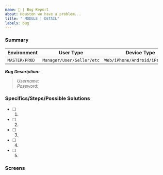 ```yaml
---
name: 🔴 | Bug Report
about: Houston we have a problem...
title: " MODULE | DETAIL"
labels: bug
---
```

### Summary
<!-- 👇 Please replace SAMPLE information with YOUR REAL information👇 -->
| Environment | User Type | Device Type | Device Details |
| ------------ | ----------- | ------------ | -------------- |
| `MASTER/PROD` | `Manager/User/Seller/etc` | `Web/iPhone/Android/iPad/Other` | `OS+Vers./Browser+Vers./Resolution` |

**_Bug Description:_**  


<!-- OPTIONAL: Credentials with which problem was detected -->
> *Username:*  
> *Password:*

<!-- 🚫 Please DELETE Specifics Section if not used -->
### Specifics/Steps/Possible Solutions
<!-- Options:
     - Steps to Reproduce
     - Bug Specifics
     - Possible Solutions
 -->
- [ ] 1. 
- [ ] 2. 
- [ ] 3. 
- [ ] 4. 
- [ ] 5. 
### Screens
